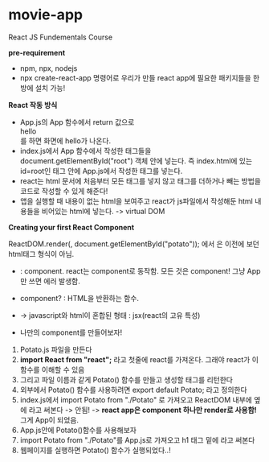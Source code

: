 # movie-app

React JS Fundementals Course

**pre-requirement**

- npm, npx, nodejs
- npx create-react-app 명령어로 우리가 만들 react app에 필요한 패키지들을 한방에 설치 가능!

**React 작동 방식**

- App.js의 App 함수에서 return 값으로 <div>hello</div>를 하면 화면에 hello가 나온다.
- index.js에서 App 함수에서 작성한 태그들을 document.getElementById("root") 객체 안에 넣는다. 즉 index.html에 있는 id=root인 태그 안에 App.js에서 작성한 태그를 넣는다.
- react는 html 문서에 처음부터 모든 태그를 넣지 않고 태그를 더하거나 빼는 방법을 코드로 작성할 수 있게 해준다!
- 앱을 실행할 때 내용이 없는 html을 보여주고 react가 js파일에서 작성해둔 html 내용들을 비어있는 html에 넣는다.
  -> virtual DOM

**Creating your first React Component**

ReactDOM.render(<App />, document.getElementById("potato"));
에서 <App />은 이전에 보던 html태그 형식이 아님.

- <App /> : component. react는 component로 동작함. 모든 것은 component! 그냥 App만 쓰면 에러 발생함.
- component? : HTML을 반환하는 함수.
- -> javascript와 html이 혼합된 형태 : jsx(react의 고유 특성)

- 나만의 component를 만들어보자!

1. Potato.js 파일을 만든다
2. **import React from "react";** 라고 첫줄에 react를 가져온다. 그래야 react가 이 함수를 이해할 수 있음
3. 그리고 파일 이름과 같게 Potato() 함수를 만들고 생성할 태그를 리턴한다
4. 외부에서 Potato() 함수를 사용하려면 export default Potato; 라고 정의한다
5. index.js에서 import Potato from "./Potato" 로 가져오고 ReactDOM 내부에 <App /> 옆에 <Potato />라고 써본다
   -> 안됨!
   -> **react app은 component 하나만 render로 사용함!** 그게 App이 되었음.
6. App.js안에 Potato()함수를 사용해보자
7. import Potato from "./Potato"를 App.js로 가져오고 h1 태그 밑에 <Potato /> 라고 써본다
8. 웹페이지를 실행하면 Potato() 함수가 실행되었다..!
